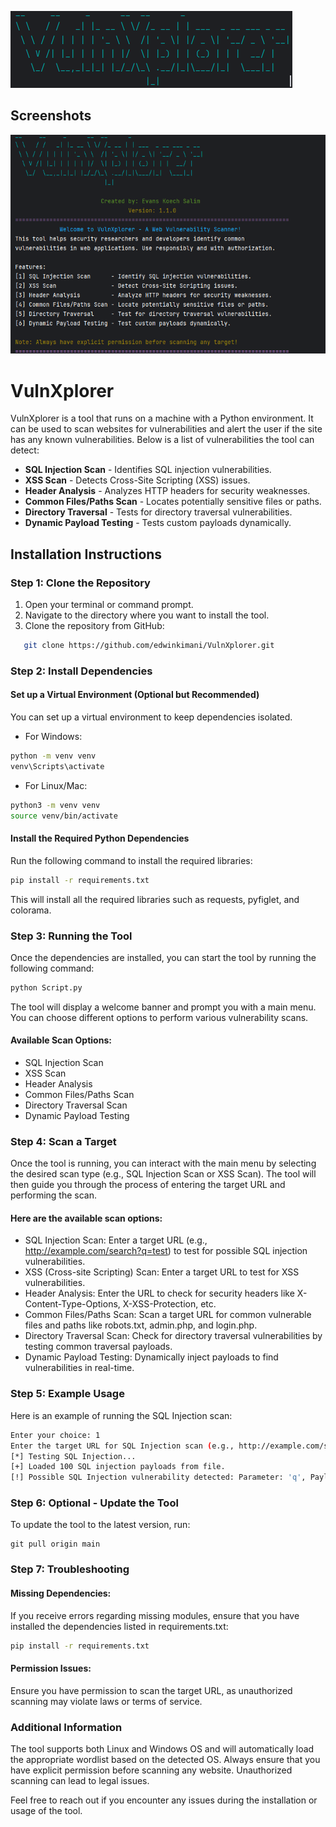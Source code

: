 
![Logo](images/logo.png)


## Screenshots

![App Screenshot](images/vulxplora.png)

# VulnXplorer

VulnXplorer is a tool that runs on a machine with a Python environment. It can be used to scan websites for vulnerabilities and alert the user if the site has any known vulnerabilities. Below is a list of vulnerabilities the tool can detect:

* **SQL Injection Scan**      - Identifies SQL injection vulnerabilities.
* **XSS Scan**                - Detects Cross-Site Scripting (XSS) issues.
* **Header Analysis**         - Analyzes HTTP headers for security weaknesses.
* **Common Files/Paths Scan** - Locates potentially sensitive files or paths.
* **Directory Traversal**     - Tests for directory traversal vulnerabilities.
* **Dynamic Payload Testing** - Tests custom payloads dynamically.



## Installation Instructions

### Step 1: Clone the Repository

1. Open your terminal or command prompt.
2. Navigate to the directory where you want to install the tool.
3. Clone the repository from GitHub:
```bash
   git clone https://github.com/edwinkimani/VulnXplorer.git
```
### Step 2: Install Dependencies 
 #### Set up a Virtual Environment (Optional but Recommended)
  You can set up a virtual environment to keep dependencies isolated.
  *  For Windows:
 ``` bash
 python -m venv venv
venv\Scripts\activate
```
* For Linux/Mac:
``` bash 
python3 -m venv venv
source venv/bin/activate
```
#### Install the Required Python Dependencies
Run the following command to install the required libraries:
``` bash
pip install -r requirements.txt
```
This will install all the required libraries such as requests, pyfiglet, and colorama.
### Step 3: Running the Tool
Once the dependencies are installed, you can start the tool by running the following command:
``` bash 
python Script.py
```
The tool will display a welcome banner and prompt you with a main menu. You can choose different options to perform various vulnerability scans.

#### Available Scan Options:
* SQL Injection Scan
* XSS Scan
* Header Analysis
* Common Files/Paths Scan
* Directory Traversal Scan
* Dynamic Payload Testing

### Step 4: Scan a Target
Once the tool is running, you can interact with the main menu by selecting the desired scan type (e.g., SQL Injection Scan or XSS Scan). The tool will then guide you through the process of entering the target URL and performing the scan.

#### Here are the available scan options:
* SQL Injection Scan: Enter a target URL (e.g., http://example.com/search?q=test) to test for possible SQL injection vulnerabilities.
* XSS (Cross-site Scripting) Scan: Enter a target URL to test for XSS vulnerabilities.
* Header Analysis: Enter the URL to check for security headers like X-Content-Type-Options, X-XSS-Protection, etc.
* Common Files/Paths Scan: Scan a target URL for common vulnerable files and paths like robots.txt, admin.php, and login.php.
* Directory Traversal Scan: Check for directory traversal vulnerabilities by testing common traversal payloads.
* Dynamic Payload Testing: Dynamically inject payloads to find vulnerabilities in real-time.

### Step 5: Example Usage
Here is an example of running the SQL Injection scan:

```bash
Enter your choice: 1
Enter the target URL for SQL Injection scan (e.g., http://example.com/search?q=test): http://example.com
[*] Testing SQL Injection...
[+] Loaded 100 SQL injection payloads from file.
[!] Possible SQL Injection vulnerability detected: Parameter: 'q', Payload: '1 OR 1=1', Error signature: 'mysql'
```
### Step 6: Optional - Update the Tool
To update the tool to the latest version, run:
``` bush
git pull origin main
```
### Step 7: Troubleshooting
#### Missing Dependencies:
If you receive errors regarding missing modules, ensure that you have installed the dependencies listed in requirements.txt:

```bash
pip install -r requirements.txt
```
#### Permission Issues:
Ensure you have permission to scan the target URL, as unauthorized scanning may violate laws or terms of service.

### Additional Information
The tool supports both Linux and Windows OS and will automatically load the appropriate wordlist based on the detected OS. Always ensure that you have explicit permission before scanning any website. Unauthorized scanning can lead to legal issues.

Feel free to reach out if you encounter any issues during the installation or usage of the tool.
